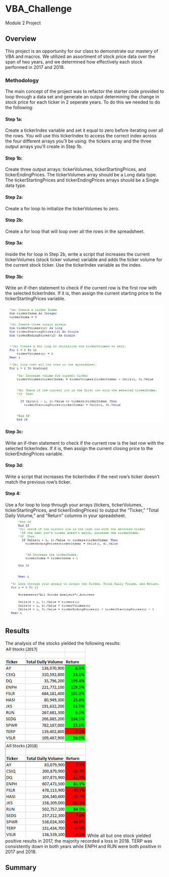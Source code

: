# VBA_Challenge
Module 2 Project
## Overview
This project is an opportunity for our class to demonstrate our mastery of VBA and macros.  We utilized an assortment of stock price data over the span of two years, and we determined how effectively each stock performed in 2017 and 2018. 
### Methodology
The main concept of the project was to refactor the starter code provided to loop through a data set and generate an output determining the change in stock price for each ticker in 2 seperate years.  To do this we needed to do the following:
#### Step 1a:
Create a tickerIndex variable and set it equal to zero before iterating over all the rows. You will use this tickerIndex to access the correct index across the four different arrays you’ll be using: the tickers array and the three output arrays you’ll create in Step 1b.
#### Step 1b:
Create three output arrays: tickerVolumes, tickerStartingPrices, and tickerEndingPrices.
The tickerVolumes array should be a Long data type.
The tickerStartingPrices and tickerEndingPrices arrays should be a Single data type.
#### Step 2a:
Create a for loop to initialize the tickerVolumes to zero.
#### Step 2b:
Create a for loop that will loop over all the rows in the spreadsheet.
#### Step 3a:
Inside the for loop in Step 2b, write a script that increases the current tickerVolumes (stock ticker volume) variable and adds the ticker volume for the current stock ticker.
Use the tickerIndex variable as the index.
#### Step 3b:
Write an if-then statement to check if the current row is the first row with the selected tickerIndex. If it is, then assign the current starting price to the tickerStartingPrices variable.

![Code_pt1](https://github.com/WIPartain/VBA_Challenge/blob/main/Resources/Code_pt1.png)
#### Step 3c:
Write an if-then statement to check if the current row is the last row with the selected tickerIndex. If it is, then assign the current closing price to the tickerEndingPrices variable.
#### Step 3d:
Write a script that increases the tickerIndex if the next row’s ticker doesn’t match the previous row’s ticker.
#### Step 4:
Use a for loop to loop through your arrays (tickers, tickerVolumes, tickerStartingPrices, and tickerEndingPrices) to output the “Ticker,” “Total Daily Volume,” and “Return” columns in your spreadsheet.
![Code_pt2](https://github.com/WIPartain/VBA_Challenge/blob/main/Resources/Code_pt2.png)
## Results
The analysis of the stocks yielded the following results:
![VBA_Results2017](https://github.com/WIPartain/VBA_Challenge/blob/main/Resources/VBA_Results_2017.png)
![VBA_Results2018](https://github.com/WIPartain/VBA_Challenge/blob/main/Resources/VBA_Results_2018.png)
While all but one stock yielded positive results in 2017, the majority recorded a loss in 2018.  TERP was consistently down in both years while ENPH and RUN were both positive in 2017 and 2018.
## Summary
